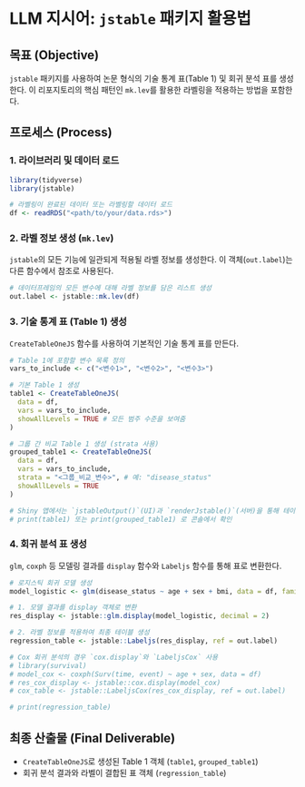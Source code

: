 
# LLM 지시어: `jstable` 패키지 활용법

## 목표 (Objective)
`jstable` 패키지를 사용하여 논문 형식의 기술 통계 표(Table 1) 및 회귀 분석 표를 생성한다. 이 리포지토리의 핵심 패턴인 `mk.lev`를 활용한 라벨링을 적용하는 방법을 포함한다.

## 프로세스 (Process)

### 1. 라이브러리 및 데이터 로드
```R
library(tidyverse)
library(jstable)

# 라벨링이 완료된 데이터 또는 라벨링할 데이터 로드
df <- readRDS("<path/to/your/data.rds>")
```

### 2. 라벨 정보 생성 (`mk.lev`)
`jstable`의 모든 기능에 일관되게 적용될 라벨 정보를 생성한다. 이 객체(`out.label`)는 다른 함수에서 참조로 사용된다.
```R
# 데이터프레임의 모든 변수에 대해 라벨 정보를 담은 리스트 생성
out.label <- jstable::mk.lev(df)
```

### 3. 기술 통계 표 (Table 1) 생성
`CreateTableOneJS` 함수를 사용하여 기본적인 기술 통계 표를 만든다.

```R
# Table 1에 포함할 변수 목록 정의
vars_to_include <- c("<변수1>", "<변수2>", "<변수3>")

# 기본 Table 1 생성
table1 <- CreateTableOneJS(
  data = df,
  vars = vars_to_include,
  showAllLevels = TRUE # 모든 범주 수준을 보여줌
)

# 그룹 간 비교 Table 1 생성 (strata 사용)
grouped_table1 <- CreateTableOneJS(
  data = df,
  vars = vars_to_include,
  strata = "<그룹_비교_변수>", # 예: "disease_status"
  showAllLevels = TRUE
)

# Shiny 앱에서는 `jstableOutput()`(UI)과 `renderJstable()`(서버)을 통해 테이블을 출력할 수 있다.
# print(table1) 또는 print(grouped_table1) 로 콘솔에서 확인
```

### 4. 회귀 분석 표 생성
`glm`, `coxph` 등 모델링 결과를 `display` 함수와 `Labeljs` 함수를 통해 표로 변환한다.

```R
# 로지스틱 회귀 모델 생성
model_logistic <- glm(disease_status ~ age + sex + bmi, data = df, family = "binomial")

# 1. 모델 결과를 display 객체로 변환
res_display <- jstable::glm.display(model_logistic, decimal = 2)

# 2. 라벨 정보를 적용하여 최종 테이블 생성
regression_table <- jstable::Labeljs(res_display, ref = out.label)

# Cox 회귀 분석의 경우 `cox.display`와 `LabeljsCox` 사용
# library(survival)
# model_cox <- coxph(Surv(time, event) ~ age + sex, data = df)
# res_cox_display <- jstable::cox.display(model_cox)
# cox_table <- jstable::LabeljsCox(res_cox_display, ref = out.label)

# print(regression_table)
```

## 최종 산출물 (Final Deliverable)
- `CreateTableOneJS`로 생성된 Table 1 객체 (`table1`, `grouped_table1`)
- 회귀 분석 결과와 라벨이 결합된 표 객체 (`regression_table`)
